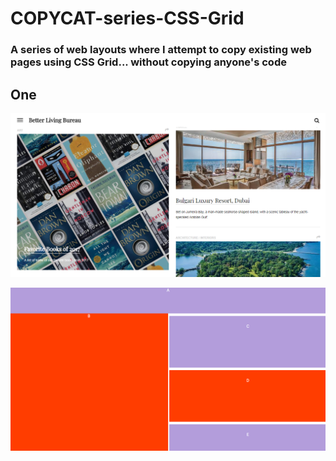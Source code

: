 # COPYCAT-series-CSS-Grid
### A series of web layouts where I attempt to copy existing web pages using CSS Grid... without copying anyone's code

## One
![Screenshot](One.png)

![Screenshot](One1.png)
